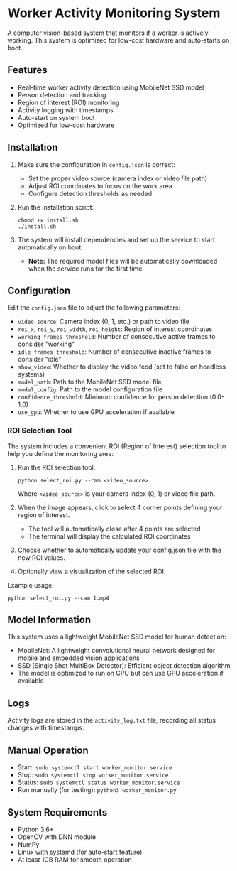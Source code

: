 # Worker Activity Monitoring System

A computer vision-based system that monitors if a worker is actively working. This system is optimized for low-cost hardware and auto-starts on boot.

## Features

- Real-time worker activity detection using MobileNet SSD model
- Person detection and tracking
- Region of interest (ROI) monitoring
- Activity logging with timestamps
- Auto-start on system boot
- Optimized for low-cost hardware

## Installation

1. Make sure the configuration in `config.json` is correct:
   - Set the proper video source (camera index or video file path)
   - Adjust ROI coordinates to focus on the work area
   - Configure detection thresholds as needed

2. Run the installation script:
   ```
   chmod +x install.sh
   ./install.sh
   ```

3. The system will install dependencies and set up the service to start automatically on boot.
   - **Note:** The required model files will be automatically downloaded when the service runs for the first time.

## Configuration

Edit the `config.json` file to adjust the following parameters:

- `video_source`: Camera index (0, 1, etc.) or path to video file
- `roi_x`, `roi_y`, `roi_width`, `roi_height`: Region of interest coordinates
- `working_frames_threshold`: Number of consecutive active frames to consider "working"
- `idle_frames_threshold`: Number of consecutive inactive frames to consider "idle"
- `show_video`: Whether to display the video feed (set to false on headless systems)
- `model_path`: Path to the MobileNet SSD model file
- `model_config`: Path to the model configuration file
- `confidence_threshold`: Minimum confidence for person detection (0.0-1.0)
- `use_gpu`: Whether to use GPU acceleration if available

### ROI Selection Tool

The system includes a convenient ROI (Region of Interest) selection tool to help you define the monitoring area:

1. Run the ROI selection tool:
   ```
   python select_roi.py --cam <video_source>
   ```
   Where `<video_source>` is your camera index (0, 1) or video file path.

2. When the image appears, click to select 4 corner points defining your region of interest.
   - The tool will automatically close after 4 points are selected
   - The terminal will display the calculated ROI coordinates

3. Choose whether to automatically update your config.json file with the new ROI values.

4. Optionally view a visualization of the selected ROI.

Example usage:
```
python select_roi.py --cam 1.mp4
```

## Model Information

This system uses a lightweight MobileNet SSD model for human detection:
- MobileNet: A lightweight convolutional neural network designed for mobile and embedded vision applications
- SSD (Single Shot MultiBox Detector): Efficient object detection algorithm
- The model is optimized to run on CPU but can use GPU acceleration if available

## Logs

Activity logs are stored in the `activity_log.txt` file, recording all status changes with timestamps.

## Manual Operation

- Start: `sudo systemctl start worker_monitor.service`
- Stop: `sudo systemctl stop worker_monitor.service`
- Status: `sudo systemctl status worker_monitor.service`
- Run manually (for testing): `python3 worker_monitor.py`

## System Requirements

- Python 3.6+
- OpenCV with DNN module
- NumPy
- Linux with systemd (for auto-start feature)
- At least 1GB RAM for smooth operation
